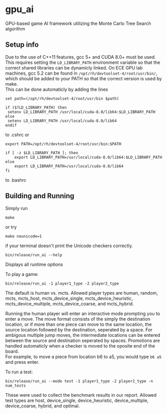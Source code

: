 # gpu_ai
GPU-based game AI framework utilizing the Monte Carlo Tree Search algorithm

## Setup info
Due to the use of C++11 features, gcc 5+ and CUDA 8.0+ must be used.  This requires setting the  `LD_LIBRARY_PATH` environment variable so that the correct shared libraries can be dynamicly linked.
On ECE GPU lab machines, gcc 5.2 can be found in `/opt/rh/devtoolset-4/root/usr/bin/`, which should be added to your PATH so that the correct version is used by make.  
This can be done automaticly by adding the lines
```
set path=(/opt/rh/devtoolset-4/root/usr/bin $path)

if ($?LD_LIBRARY_PATH) then
 setenv LD_LIBRARY_PATH /usr/local/cuda-8.0/lib64:$LD_LIBRARY_PATH
else
 setenv LD_LIBRARY_PATH /usr/local/cuda-8.0/lib64
endif
```
to .cshrc or
```
export PATH=/opt/rh/devtoolset-4/root/usr/bin:$PATH

if [ -z $LD_LIBRARY_PATH ]; then
    export LD_LIBRARY_PATH=/usr/local/cuda-8.0/lib64:$LD_LIBRARY_PATH
else
    export LD_LIBRARY_PATH=/usr/local/cuda-8.0/lib64
fi
```
to .bashrc

## Building and Running

Simply run
```
make
```
or try
```
make nounicode=1
```
if your terminal doesn't print the Unicode checkers correctly.

```
bin/release/run_ai --help
```
Displays all runtime options

To play a game:
```
bin/release/run_ai -1 player1_type -2 player2_type
```
The default is human vs. mcts.  Allowed player types are human, random, mcts, mcts_host, mcts_device_single, mcts_device_heuristic, mcts_device_multiple, mcts_device_coarse, and mcts_hybrid.

Running the human player will enter an interactive mode prompting you to enter a move.  The move format consists of the simply the destination location, or if more than one piece can move to the same location, the source location followed by the destination, seperated by a space.  For ambigous multiple jump moves, the intermediate locations can be entered between the source and destination seperated by spaces.  Promotions are handled automaticly when a checker is moved to the oposite end of the board.  
For example, to move a piece from location b6 to a5, you would type
```b6 a5```
and press enter.  

To run a test:
```
bin/release/run_ai --mode test -1 player1_type -2 player2_type -n num_tests
```
These were used to collect the benchmark results in our report.  Allowed test types are host, device_single, device_heuristic, device_multiple, device_coarse, hybrid, and optimal.
